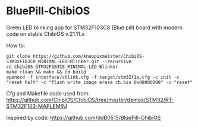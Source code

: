 # BluePill-ChibiOS
Green LED blinking app for STM32F103C8 (Blue pill) board with modern code on stable ChibiOS v.21.11.x

How to:
```
git clone https://github.com/knoppixmeister/ChibiOS-STM32F103C8_MINIMAL-LED-Blinker.git --recursive
cd ChibiOS-STM32F103C8_MINIMAL-LED-Blinker
make clean && make && cd build
openocd -f interface/stlink.cfg -f target/stm32f1x.cfg -c init -c "reset halt" -c "flash write_image erase ch.bin 0x08000000" -c "reset"
```

Cfg and Makefile code used from: https://github.com/ChibiOS/ChibiOS/tree/master/demos/STM32/RT-STM32F103-MAPLEMINI

Inspired by code: https://github.com/ddB0515/BluePill-ChibiOS
